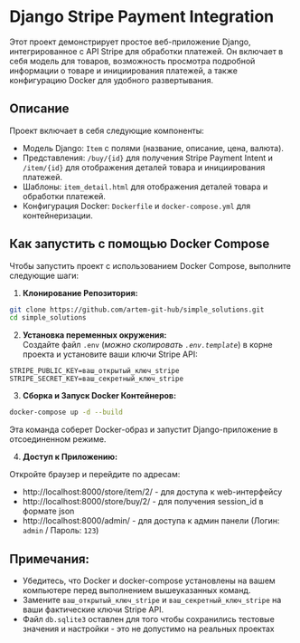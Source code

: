 # Django Stripe Payment Integration
Этот проект демонстрирует простое веб-приложение Django, интегрированное с API Stripe для обработки платежей. Он включает в себя модель для товаров, возможность просмотра подробной информации о товаре и инициирования платежей, а также конфигурацию Docker для удобного развертывания.

## Описание
Проект включает в себя следующие компоненты:

- Модель Django: `Item` с полями (название, описание, цена, валюта).
- Представления: `/buy/{id}` для получения Stripe Payment Intent и `/item/{id}` для отображения деталей товара и инициирования платежей.
- Шаблоны: `item_detail.html` для отображения деталей товара и обработки платежей.
- Конфигурация Docker: `Dockerfile` и `docker-compose.yml` для контейнеризации.

## Как запустить с помощью Docker Compose
Чтобы запустить проект с использованием Docker Compose, выполните следующие шаги:

1) **Клонирование Репозитория:**
```bash
git clone https://github.com/artem-git-hub/simple_solutions.git
cd simple_solutions
```

2) **Установка переменных окружения:**  
Создайте файл `.env` (*можно скопировать `.env.template`*) в корне проекта и установите ваши ключи Stripe API:

```env
STRIPE_PUBLIC_KEY=ваш_открытый_ключ_stripe
STRIPE_SECRET_KEY=ваш_секретный_ключ_stripe
```

3) **Сборка и Запуск Docker Контейнеров:**

```bash
docker-compose up -d --build
```
Эта команда соберет Docker-образ и запустит Django-приложение в отсоединенном режиме.

4) **Доступ к Приложению:**

Откройте браузер и перейдите по адресам: 
- http://localhost:8000/store/item/2/ - для доступа к web-интерфейсу
- http://localhost:8000/store/buy/2/ - для получения session_id в формате json
- http://localhost:8000/admin/ - для доступа к админ панели (Логин: `admin` / Пароль: `123`)

## Примечания:
- Убедитесь, что Docker и docker-compose установлены на вашем компьютере перед выполнением вышеуказанных команд.
- Замените `ваш_открытый_ключ_stripe` и `ваш_секретный_ключ_stripe` на ваши фактические ключи Stripe API.
- Файл `db.sqlite3` оставлен для того чтобы сохранились тестовые значения и настройки - это не допустимо на реальных проектах 